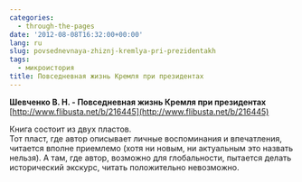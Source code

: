 ```yaml
---
categories:
  - through-the-pages
date: '2012-08-08T16:32:00+00:00'
lang: ru
slug: povsednevnaya-zhiznj-kremlya-pri-prezidentakh
tags:
  - микроистория
title: Повседневная жизнь Кремля при президентах
---
```



**Шевченко В. Н. - Повседневная жизнь Кремля при президентах**  
[http://www.flibusta.net/b/216445](http://www.flibusta.net/b/216445)  

Книга состоит из двух пластов.  
Тот пласт, где автор описывает личные воспоминания и впечатления, читается вполне приемлемо (хотя ни новым, ни актуальным это назвать нельзя). А там, где автор, возможно для глобальности, пытается делать исторический экскурс, читать положительно невозможно.